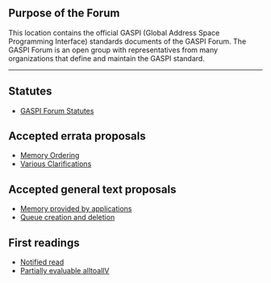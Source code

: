 ## Purpose of the Forum

This location contains the official GASPI (Global Address Space Programming Interface)
standards documents of the GASPI Forum. The GASPI Forum is an open group with representatives
from many organizations that define and maintain the GASPI standard.

***

## Statutes
- [GASPI Forum Statutes](statutes/statutes_v2.pdf)

## Accepted errata proposals
- [Memory Ordering](proposals/memory_model.pdf)
- [Various Clarifications](proposals/standard_fixes.pdf)

## Accepted general text proposals
- [Memory provided by applications](proposals/application_provided_memory.pdf)
- [Queue creation and deletion](proposals/proposal_queues_creation.pdf)

## First readings
- [Notified read](readings/read_notify_gaspi.pdf)
- [Partially evaluable alltoallV](readings/alltoall_gaspi_style.pdf)

